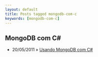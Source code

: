 ```yaml
---
layout: default
title: Posts tagged mongodb-com-c
keywords: [mongodb-com-c]
---
```

<h2 class="category">MongoDB com C#</h2>
<ul class="posts">
<li>
<p>
<span class="date">20/05/2011</span> &raquo; 
<a href="/blog/mongodb-com-csharp">Usando MongoDB com C#</a>
</p>
</li> 
</ul>
